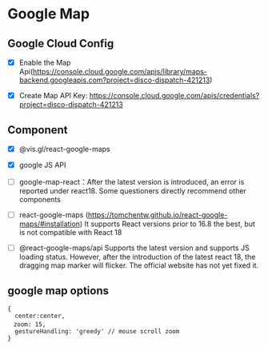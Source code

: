 # Google Map

## Google Cloud Config

- [x] Enable the Map Api(https://console.cloud.google.com/apis/library/maps-backend.googleapis.com?project=disco-dispatch-421213)

- [x] Create Map API Key: https://console.cloud.google.com/apis/credentials?project=disco-dispatch-421213

## Component

- [x] @vis.gl/react-google-maps

- [x] google JS API

- [ ] google-map-react：After the latest version is introduced, an error is reported under react18. Some questioners directly recommend other components

- [ ] react-google-maps (<https://tomchentw.github.io/react-google-maps/#installation>) It supports React versions prior to 16.8 the best, but is not compatible with React 18

- [ ] @react-google-maps/api Supports the latest version and supports JS loading status. However, after the introduction of the latest react 18, the dragging map marker will flicker. The official website has not yet fixed it.

## google map options

```
{ 
  center:center,
　zoom: 15,
  gestureHandling: 'greedy' // mouse scroll zoom
}
```
